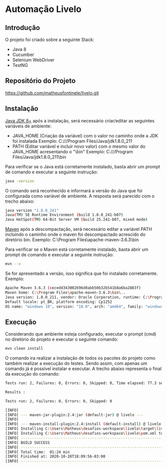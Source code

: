 # Automação Livelo

## Introdução

O projeto foi criado sobre a seguinte Stack:
- Java 8
- Cucumber
- Selenium WebDriver
- TestNG

## Repositório do Projeto
https://github.com/matheusfontinele/livelo.git

## Instalação

[Java JDK 8+](https://www.oracle.com/br/java/technologies/javase/javase-jdk8-downloads.html) após a instalação, será necessário criar/editar as seguintes variáveis de ambiente:
- JAVA_HOME (Criação da variável) com o valor no caminho onde a JDK foi instalada
Exemplo: C://<USUARIO>/Program Files/Java/jdk1.8.0_211
- PATH (Editar variável e incluir novo valor) com o mesmo valor do JAVA_HOME acresentando o "\bin"
Exemplo: C://<USUARIO>/Program Files/Java/jdk1.8.0_211\bin

Para verificar se o Java está corretamente instalado, basta abrir um prompt de comando e executar a seguinte instrução:
```sh
java -version
```
O comando será reconhecido e informará a versão do Java que foi configurada como variável de ambiente. A resposta será parecido com o trecho abaixo:
```sh
java version "1.8.0_241"
Java(TM) SE Runtime Environment (build 1.8.0_241-b07)
Java HotSpot(TM) 64-Bit Server VM (build 25.241-b07, mixed mode)
```

[Maven](https://maven.apache.org/download.cgi) após a descompactação, será necessário editar a variável PATH incluindo o caminho onde o maven foi descompactado acrescido do diretório bin.
Exemplo: C:\Program Files\apache-maven-3.6.3\bin

Para verificar se o Maven está corretamente instalado, basta abrir um prompt de comando e executar a seguinte instrução:
```sh
mvn --v
```
Se for apresentado a versão, isso significa que foi instalado corretamente.
Exemplo: 
```sh
Apache Maven 3.6.3 (cecedd343002696d0abb50b32b541b8a6ba2883f)
Maven home: C:\Program Files\apache-maven-3.6.3\bin\..
Java version: 1.8.0_211, vendor: Oracle Corporation, runtime: C:\Program Files\Java\jdk1.8.0_211\jre
Default locale: pt_BR, platform encoding: Cp1252
OS name: "windows 10", version: "10.0", arch: "amd64", family: "windows"
```
## Execução
Considerando que ambiente esteja configurado, executar o prompt (cmd) no diretório do projeto e executar o seguinte comando:
```sh
mvn clean install
```
O comando ira realizar a instalação de todos os pacotes do projeto como também realizar a execução do testes. Sendo assim, com apenas um comando já é possível instalar e executar. A trecho abaixo representa o final da execução do comando:
```sh
Tests run: 2, Failures: 0, Errors: 0, Skipped: 0, Time elapsed: 77.3 sec

Results :

Tests run: 2, Failures: 0, Errors: 0, Skipped: 0

[INFO]
[INFO] --- maven-jar-plugin:2.4:jar (default-jar) @ livelo ---
[INFO]
[INFO] --- maven-install-plugin:2.4:install (default-install) @ livelo ---
[INFO] Installing C:\Users\Matheus\desafios-workspace\livelo\target\livelo-0.0.1-SNAPSHOT.jar to C:\Users\Matheus\.m2\repository\compasso\livelo\0.0.1-SNAPSHOT\livelo-0.0.1-SNAPSHOT.jar
[INFO] Installing C:\Users\Matheus\desafios-workspace\livelo\pom.xml to C:\Users\Matheus\.m2\repository\compasso\livelo\0.0.1-SNAPSHOT\livelo-0.0.1-SNAPSHOT.pom
[INFO] ------------------------------------------------------------------------
[INFO] BUILD SUCCESS
[INFO] ------------------------------------------------------------------------
[INFO] Total time:  01:24 min
[INFO] Finished at: 2020-10-28T18:09:56-03:00
[INFO] ------------------------------------------------------------------------
```


